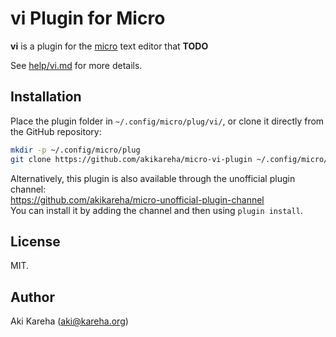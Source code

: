 # vi Plugin for Micro

**vi** is a plugin for the
[micro](https://micro-editor.github.io/) text editor that
**TODO**

See [help/vi.md](help/vi.md) for more details.

## Installation

Place the plugin folder in `~/.config/micro/plug/vi/`, or clone it directly
from the GitHub repository:

```sh
mkdir -p ~/.config/micro/plug
git clone https://github.com/akikareha/micro-vi-plugin ~/.config/micro/plug/vi
```

Alternatively, this plugin is also available through the unofficial plugin
channel:  
https://github.com/akikareha/micro-unofficial-plugin-channel  
You can install it by adding the channel and then using `plugin install`.

## License

MIT.

## Author

Aki Kareha (aki@kareha.org)
